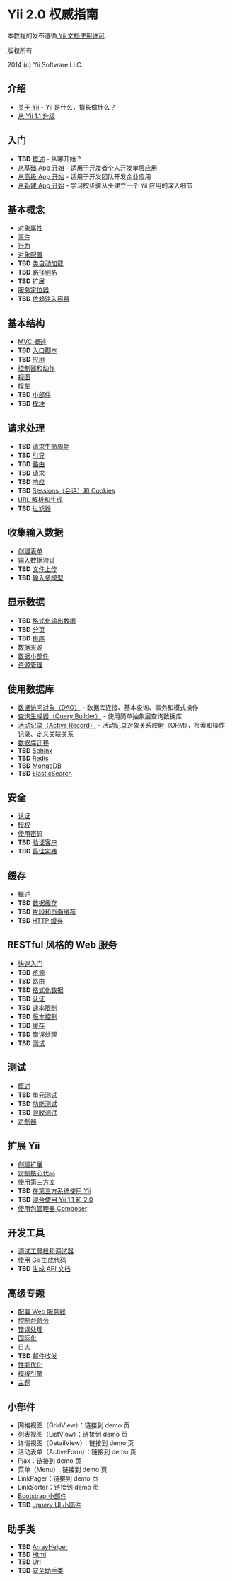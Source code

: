 Yii 2.0 权威指南
===============================

本教程的发布遵循[ Yii 文档使用许可](http://www.yiiframework.com/doc/terms/).

版权所有

2014 (c) Yii Software LLC.


介绍
------------

* [关于 Yii](intro-yii.md) - Yii 是什么，擅长做什么？
* [从 Yii 1.1 升级](intro-upgrade-from-v1.md)


入门
---------------

* **TBD** [概述](start-overview.md) - 从哪开始？
* [从基础 App 开始](start-basic.md) - 适用于开发者个人开发单层应用
* [从高级 App 开始](start-advanced.md) - 适用于开发团队开发企业应用
* [从新建 App 开始](start-scratch.md) - 学习按步骤从头建立一个 Yii 应用的深入细节

基本概念
--------------

* [对象属性](basic-properties.md)
* [事件](basic-events.md)
* [行为](basic-behaviors.md)
* [对象配置](basic-configs.md)
* **TBD** [类自动加载](basic-autoloading.md)
* **TBD** [路径别名](basic-alias.md)
* **TBD** [扩展](basic-extensions.md)
* [服务定位器](basic-service-locator.md)
* **TBD** [依赖注入容器](basic-di-container.md)


基本结构
---------------

* [MVC 概述](structure-mvc.md)
* **TBD** [入口脚本](structure-entry-scripts.md)
* **TBD** [应用](structure-applications.md)
* [控制器和动作](structure-controllers.md)
* [视图](structure-views.md)
* [模型](structure-models.md)
* **TBD** [小部件](structure-widgets.md)
* **TBD** [模块](structure-modules.md)


请求处理
-----------------

* **TBD** [请求生命周期](runtime-lifecycle.md)
* **TBD** [引导](runtime-bootstrapping.md)
* **TBD** [路由](runtime-routing.md)
* **TBD** [请求](runtime-requests.md)
* **TBD** [响应](runtime-responses.md)
* **TBD** [Sessions（会话）和 Cookies](runtime-sessions-cookies.md)
* [URL 解析和生成](runtime-url-handling.md)
* **TBD** [过滤器](runtime-filtering.md)


收集输入数据
-----------------

* [创建表单](input-forms.md)
* [输入数据验证](input-validation.md)
* **TBD** [文件上传](input-file-uploading.md)
* **TBD** [输入多模型](input-multiple-models.md)


显示数据
---------------

* **TBD** [格式化输出数据](output-formatting.md)
* **TBD** [分页](output-pagination.md)
* **TBD** [排序](output-sorting.md)
* [数据来源](output-data-providers.md)
* [数据小部件](output-data-widgets.md)
* [资源管理](output-assets.md)


使用数据库
---------------------

* [数据访问对象（DAO）](db-dao.md) - 数据库连接、基本查询、事务和模式操作
* [查询生成器（Query Builder）](db-query-builder.md) - 使用简单抽象层查询数据库
* [活动记录（Active Record）](db-active-record.md) - 活动记录对象关系映射（ORM），检索和操作记录、定义关联关系
* [数据库迁移](db-migrations.md)
* **TBD** [Sphinx](db-sphinx.md)
* **TBD** [Redis](db-redis.md)
* **TBD** [MongoDB](db-mongodb.md)
* **TBD** [ElasticSearch](db-elastic-search.md)


安全
--------

* [认证](security-authentication.md)
* [授权](security-authorization.md)
* [使用密码](security-passwords.md)
* **TBD** [验证客户](security-auth-clients.md)
* **TBD** [最佳实践](security-best-practices.md)


缓存
-------

* [概述](caching-overview.md)
* **TBD** [数据缓存](caching-data.md)
* **TBD** [片段和页面缓存](caching-fragment.md)
* **TBD** [HTTP 缓存](caching-http.md)


RESTful 风格的 Web 服务
----------------------

* [快速入门](rest-quick-start.md)
* **TBD** [资源](rest-resources.md)
* **TBD** [路由](rest-routing.md)
* **TBD** [格式化数据](rest-data-formatting.md)
* **TBD** [认证](rest-authentication.md)
* **TBD** [速率限制](rest-rate-limiting.md)
* **TBD** [版本控制](rest-versioning.md)
* **TBD** [缓存](rest-caching.md)
* **TBD** [错误处理](rest-error-handling.md)
* **TBD** [测试](rest-testing.md)


测试
-------

* [概述](test-overview.md)
* **TBD** [单元测试](test-unit.md)
* **TBD** [功能测试](test-functional.md)
* **TBD** [验收测试](test-acceptance.md)
* [定制器](test-fixtures.md)


扩展 Yii
-------------

* [创建扩展](extend-creating-extensions.md)
* [定制核心代码](extend-customizing-core.md)
* [使用第三方库](extend-using-libs.md)
* **TBD** [在第三方系统使用 Yii](extend-embedding-in-others.md)
* **TBD** [混合使用 Yii 1.1 和 2.0](extend-using-v1-v2.md)
* [使用包管理器 Composer](extend-using-composer.md)


开发工具
-----------------

* [调试工具栏和调试器](tool-debugger.md)
* [使用 Gii 生成代码](tool-gii.md)
* **TBD** [生成 API 文档](tool-api-doc.md)


高级专题
--------------

* [配置 Web 服务器](tutorial-configuring-servers.md)
* [控制台命令](tutorial-console.md)
* [错误处理](tutorial-handling-errors.md)
* [国际化](tutorial-i18n.md)
* [日志](tutorial-logging.md)
* **TBD** [邮件收发](tutorial-mailing.md)
* [性能优化](tutorial-performance-tuning.md)
* [模板引擎](tutorial-template-engines.md)
* [主题](tutorial-theming.md)


小部件
-------

* 网格视图（GridView）：链接到 demo 页
* 列表视图（ListView）：链接到 demo 页
* 详情视图（DetailView）：链接到 demo 页
* 活动表单（ActiveForm）：链接到 demo 页
* Pjax：链接到 demo 页
* 菜单（Menu）：链接到 demo 页
* LinkPager：链接到 demo 页
* LinkSorter：链接到 demo 页
* [Bootstrap 小部件](bootstrap-widgets.md)
* **TBD** [Jquery UI 小部件](jui-widgets.md)



助手类
-------

* **TBD** [ArrayHelper](helper-array.md)
* **TBD** [Html](helper-html.md)
* **TBD** [Url](helper-url.md)
* **TBD** [安全助手类](helper-security.md)

